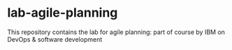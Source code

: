 # lab-agile-planning
 This repository contains the lab for agile planning: part of course by IBM on DevOps &amp; software development
